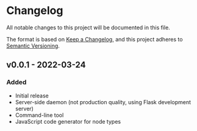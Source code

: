 # Changelog
All notable changes to this project will be documented in this file.

The format is based on [Keep a Changelog](https://keepachangelog.com/en/1.0.0/),
and this project adheres to [Semantic Versioning](https://semver.org/spec/v2.0.0.html).


## v0.0.1 - 2022-03-24

### Added
- Initial release
- Server-side daemon (not production quality, using Flask development server)
- Command-line tool
- JavaScript code generator for node types
